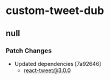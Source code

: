 # custom-tweet-dub

## null

### Patch Changes

- Updated dependencies [7a92646]
  - react-tweet@3.0.0
